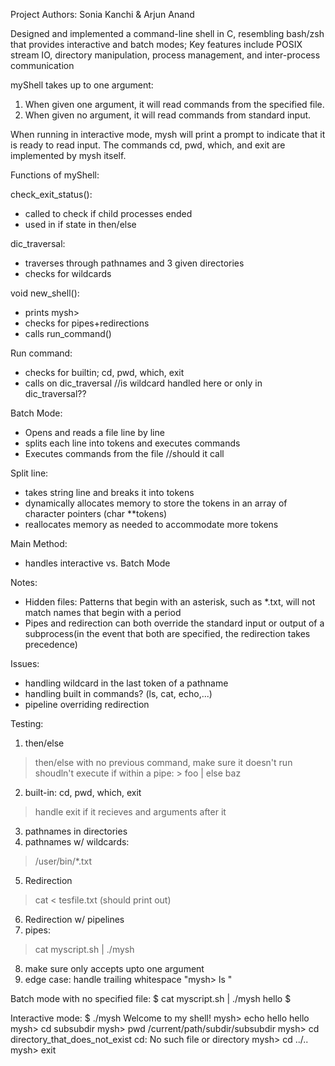 Project Authors: Sonia Kanchi & Arjun Anand

Designed and implemented a command-line shell in C, resembling bash/zsh that provides interactive and batch modes; Key features include POSIX stream IO, directory manipulation, process management, and inter-process communication

myShell takes up to one argument: 
1. When given one argument, it will read commands from the specified file. 
2. When given no argument, it will read commands from standard input.

When running in interactive mode, mysh will print a prompt to indicate that it is ready to read input.
The commands cd, pwd, which, and exit are implemented by mysh itself.

Functions of myShell:

check_exit_status():
- called to check if child processes ended 
- used in if state in then/else 

dic_traversal:
- traverses through pathnames and 3 given directories 
- checks for wildcards

void new_shell():
- prints mysh> 
- checks for pipes+redirections
- calls run_command()

Run command:
- checks for builtin; cd, pwd, which, exit
- calls on dic_traversal
//is wildcard handled here or only in dic_traversal??

Batch Mode:
- Opens and reads a file line by line
- splits each line into tokens and executes commands
- Executes commands from the file
//should it call 

Split line:
- takes string line and breaks it into tokens
- dynamically allocates memory to store the tokens in an array of character pointers (char **tokens)
- reallocates memory as needed to accommodate more tokens 

Main Method:
- handles interactive vs. Batch Mode

Notes:
- Hidden files: Patterns that begin with an asterisk, such as *.txt, will not match names that begin with a period
- Pipes and redirection can both override the standard input or output of a subprocess(in the event that both are specified, the redirection takes precedence)

Issues:
- handling wildcard in the last token of a pathname
- handling built in commands? (ls, cat, echo,...)
- pipeline overriding redirection


Testing:
1) then/else
  > then/else with no previous command, make sure it doesn't run
  > shoudln't execute if within a pipe: 
    > foo | else baz
2) built-in: cd, pwd, which, exit
  > handle exit if it recieves and arguments after it
3) pathnames in directories
4) pathnames w/ wildcards:
  > /user/bin/*.txt
5) Redirection 
  > cat < tesfile.txt (should print out)
6) Redirection w/ pipelines
7) pipes:
  > cat myscript.sh | ./mysh
8) make sure only accepts upto one argument
9) edge case: handle trailing whitespace
  "mysh> ls "

Batch mode with no specified file:
$ cat myscript.sh | ./mysh
hello
$

Interactive mode:
$ ./mysh
Welcome to my shell!
mysh> echo hello
hello
mysh> cd subsubdir
mysh> pwd
/current/path/subdir/subsubdir
mysh> cd directory_that_does_not_exist
cd: No such file or directory
mysh> cd ../..
mysh> exit
